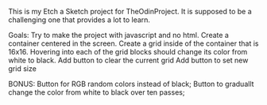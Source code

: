 This is my Etch a Sketch project for TheOdinProject. It is supposed to be a challenging one that provides a lot to learn.

Goals:
Try to make the project with javascript and no html.
Create a container centered in the screen.
Create a grid inside of the container that is 16x16.
Hovering into each of the grid blocks should change its color from white to black.
Add button to clear the current grid 
Add button to set new grid size

BONUS:
Button for RGB random colors instead of black;
Button to graduallt change the color from white to black over ten passes;

